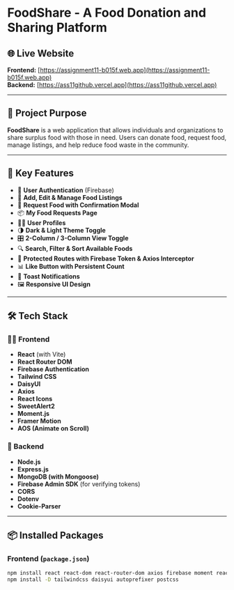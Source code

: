 # FoodShare - A Food Donation and Sharing Platform

## 🌐 Live Website

**Frontend:** [https://assignment11-b015f.web.app](https://assignment11-b015f.web.app)  
**Backend:** [https://ass11github.vercel.app](https://ass11github.vercel.app)

---

## 🎯 Project Purpose

**FoodShare** is a web application that allows individuals and organizations to share surplus food with those in need. Users can donate food, request food, manage listings, and help reduce food waste in the community.

---

## 🚀 Key Features

- 🔐 **User Authentication** (Firebase)
- 🍱 **Add, Edit & Manage Food Listings**
- 🧾 **Request Food with Confirmation Modal**
- 📦 **My Food Requests Page**
- 🧑‍🍳 **User Profiles**
- 🌗 **Dark & Light Theme Toggle**
- 🎛 **2-Column / 3-Column View Toggle**
- 🔍 **Search, Filter & Sort Available Foods**
- 💾 **Protected Routes with Firebase Token & Axios Interceptor**
- 📊 **Like Button with Persistent Count**
- 💬 **Toast Notifications**
- 🖼️ **Responsive UI Design**

---

## 🛠️ Tech Stack

### 🧑‍💻 Frontend

- **React** (with Vite)
- **React Router DOM**
- **Firebase Authentication**
- **Tailwind CSS**
- **DaisyUI**
- **Axios**
- **React Icons**
- **SweetAlert2**
- **Moment.js**
- **Framer Motion**
- **AOS (Animate on Scroll)**

### 🧪 Backend

- **Node.js**
- **Express.js**
- **MongoDB (with Mongoose)**
- **Firebase Admin SDK** (for verifying tokens)
- **CORS**
- **Dotenv**
- **Cookie-Parser**

---

## 📦 Installed Packages

### Frontend (`package.json`)

```bash
npm install react react-dom react-router-dom axios firebase moment react-icons sweetalert2 aos framer-motion
npm install -D tailwindcss daisyui autoprefixer postcss
```
